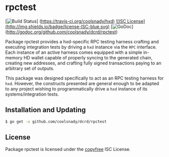 rpctest
=======

[![Build Status](http://img.shields.io/travis/coolsnady/hxd.svg)]
(https://travis-ci.org/coolsnady/hxd) [![ISC License]
(http://img.shields.io/badge/license-ISC-blue.svg)](http://copyfree.org)
[![GoDoc](https://img.shields.io/badge/godoc-reference-blue.svg)]
(http://godoc.org/github.com/coolsnady/dcrd/rpctest)

Package rpctest provides a hxd-specific RPC testing harness crafting and
executing integration tests by driving a `hxd` instance via the `RPC`
interface. Each instance of an active harness comes equipped with a simple
in-memory HD wallet capable of properly syncing to the generated chain,
creating new addresses, and crafting fully signed transactions paying to an
arbitrary set of outputs. 

This package was designed specifically to act as an RPC testing harness for
`hxd`. However, the constructs presented are general enough to be adapted to
any project wishing to programmatically drive a `hxd` instance of its
systems/integration tests. 

## Installation and Updating

```bash
$ go get -u github.com/coolsnady/dcrd/rpctest
```

## License


Package rpctest is licensed under the [copyfree](http://copyfree.org) ISC
License.

